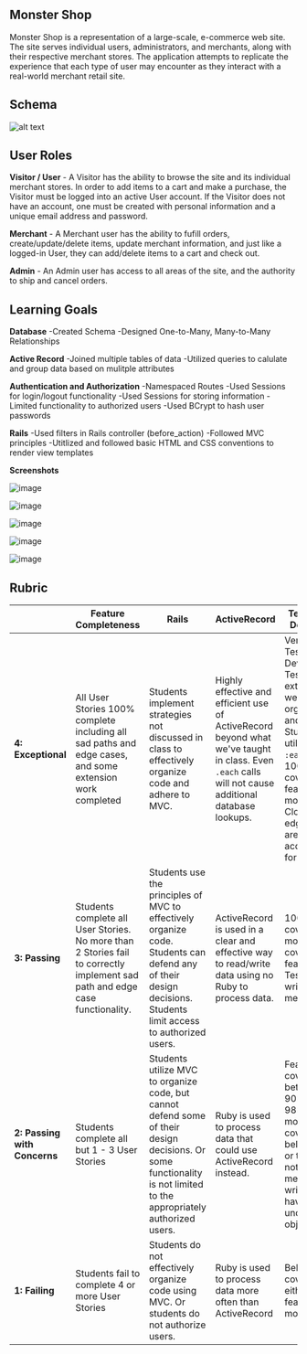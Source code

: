 ## Monster Shop

Monster Shop is a representation of a large-scale, e-commerce web site. The site serves individual users, administrators, and merchants, along with their respective merchant stores. The application attempts to replicate the experience that each type of user may encounter as they interact with a real-world merchant retail site.


## Schema

![alt text](https://user-images.githubusercontent.com/58994078/98318659-4e109180-1f9c-11eb-9be6-a84f37d52b0f.png)

## User Roles

**Visitor / User** - A Visitor has the ability to browse the site and its individual merchant stores. In order to add items to a cart and make a purchase, the Visitor must be logged into an active User account. If the Visitor does not have an account, one must be created with personal information and a unique email address and password. 

**Merchant** - A Merchant user has the ability to fufill orders, create/update/delete items, update merchant information, and just like a logged-in User, they can add/delete items to a cart and check out.

**Admin** - An Admin user has access to all areas of the site, and the authority to ship and cancel orders.

## Learning Goals

**Database**
-Created Schema
-Designed One-to-Many, Many-to-Many Relationships

**Active Record** 
-Joined multiple tables of data
-Utilized queries to calulate and group data based on mulitple attributes

**Authentication and Authorization**
-Namespaced Routes
-Used Sessions for login/logout functionality
-Used Sessions for storing information
-Limited functionality to authorized users
-Used BCrypt to hash user passwords

**Rails**
-Used filters in Rails controller (before_action)
-Followed MVC principles
-Utitlized and followed basic HTML and CSS conventions to render view templates

**Screenshots**

![image](https://user-images.githubusercontent.com/66448493/98321252-d80f2900-1fa1-11eb-9117-f06573eb9ad0.png)

![image](https://user-images.githubusercontent.com/66448493/98320969-3daee580-1fa1-11eb-94d8-dbbd353d7475.png)

![image](https://user-images.githubusercontent.com/66448493/98320900-1bb56300-1fa1-11eb-9959-e0d701b925b6.png)

![image](https://user-images.githubusercontent.com/66448493/98321071-6a62fd00-1fa1-11eb-9ca9-37c263212108.png)

![image](https://user-images.githubusercontent.com/66448493/98321201-b0b85c00-1fa1-11eb-9561-f963fdd24560.png)




## Rubric

| | **Feature Completeness** | **Rails** | **ActiveRecord** | **Testing and Debugging** | **Documentation** |
| --- | --- | --- | --- | --- | --- |
| **4: Exceptional**  | All User Stories 100% complete including all sad paths and edge cases, and some extension work completed | Students implement strategies not discussed in class to effectively organize code and adhere to MVC. | Highly effective and efficient use of ActiveRecord beyond what we've taught in class. Even `.each` calls will not cause additional database lookups. | Very clear Test Driven Development. Test files are extremely well organized and nested. Students utilize `before :each` blocks. 100% coverage for features and models. Close to all edge cases are accounted for.| Final project has a well written README with pictures, schema design, code snippets, contributors names linked to their github profile, heroku link, and implementation instructions. |
| **3: Passing** | Students complete all User Stories. No more than 2 Stories fail to correctly implement sad path and edge case functionality. | Students use the principles of MVC to effectively organize code. Students can defend any of their design decisions. Students limit access to authorized users. | ActiveRecord is used in a clear and effective way to read/write data using no Ruby to process data. | 100% coverage for models. 98% coverage for features. Tests are well written and meaningful. | Students have a README with thorough implementation instructions and description of content. |
| **2: Passing with Concerns** | Students complete all but 1 - 3 User Stories | Students utilize MVC to organize code, but cannot defend some of their design decisions. Or some functionality is not limited to the appropriately authorized users. | Ruby is used to process data that could use ActiveRecord instead. | Feature test coverage between 90% and 98%, or model test coverage below 100%, or tests are not meaningfully written or have an unclear objective. | Students have a README but it is not thorough in describing the implementation or content of the project. |
| **1: Failing** | Students fail to complete 4 or more User Stories | Students do not effectively organize code using MVC. Or students do not authorize users. | Ruby is used to process data more often than ActiveRecord | Below 90% coverage for either features or models. | Students did not create their own README. |
